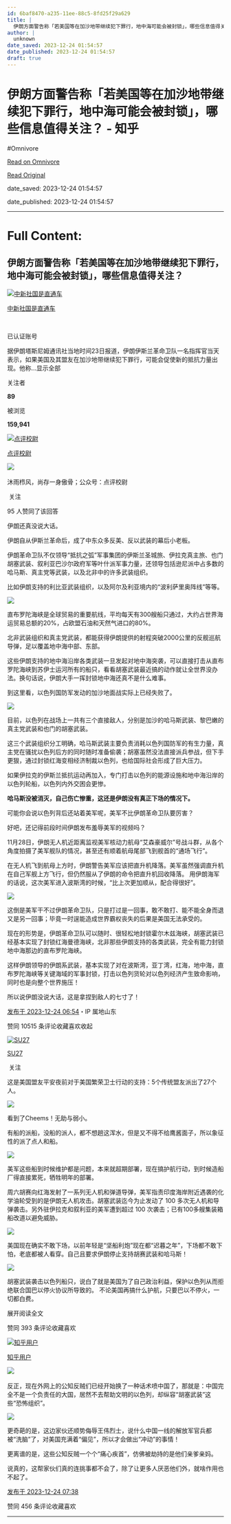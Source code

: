 ```yaml
---
id: 6baf8470-a235-11ee-88c5-8fd25f29a629
title: |
  伊朗方面警告称「若美国等在加沙地带继续犯下罪行，地中海可能会被封锁」，哪些信息值得关注？ - 知乎
author: |
  unknown
date_saved: 2023-12-24 01:54:57
date_published: 2023-12-24 01:54:57
draft: true
---
```


# 伊朗方面警告称「若美国等在加沙地带继续犯下罪行，地中海可能会被封锁」，哪些信息值得关注？ - 知乎
#Omnivore

[Read on Omnivore](https://omnivore.app/me/-18c9aea1209)

[Read Original](https://www.zhihu.com/question/636407823/answer/3336790326)

date_saved: 2023-12-24 01:54:57

date_published: 2023-12-24 01:54:57

--- 

# Full Content: 

## 伊朗方面警告称「若美国等在加沙地带继续犯下罪行，地中海可能会被封锁」，哪些信息值得关注？

[![中新社国是直通车](https://proxy-prod.omnivore-image-cache.app/0x0,szZFTggt3lDiRwOMrGmSslvgGNAXhQLsKkUTzLlohV9w/https://picx.zhimg.com/v2-5847a72426b5a163af63ae4226dcdc32_l.jpg?source=1def8aca)](https://www.zhihu.com/org/zhong-xin-she-guo-shi-zhi-tong-che)

[中新社国是直通车](https://www.zhihu.com/org/zhong-xin-she-guo-shi-zhi-tong-che)

[​](https://www.zhihu.com/question/48510028)

已认证账号

据伊朗塔斯尼姆通讯社当地时间23日报道，伊朗伊斯兰革命卫队一名指挥官当天表示，如果美国及其盟友在加沙地带继续犯下罪行，可能会促使新的抵抗力量出现。他称…显示全部 ​

关注者

**89**

被浏览

**159,941**

[![点评校尉](https://proxy-prod.omnivore-image-cache.app/0x0,sPCkg33zMV5j0MYNkdLuECtl1TeFIjrOP5fIf2cxs3es/https://picx.zhimg.com/v2-d5dbbed7c288dd27e880dc46a206708f_l.jpg?source=2c26e567)](https://www.zhihu.com/people/ji-su-97-1)

[点评校尉](https://www.zhihu.com/people/ji-su-97-1)

​![](https://proxy-prod.omnivore-image-cache.app/0x0,sEQaOWrSM4sYxMszrQ6lhsM51WgM5AvlqxCkeG6GJZz4/https://pic1.zhimg.com/v2-4812630bc27d642f7cafcd6cdeca3d7a.jpg?source=88ceefae)

沐雨栉风，尚存一身傲骨；公众号：点评校尉

​ 关注

95 人赞同了该回答

伊朗还真没说大话。

伊朗自从伊斯兰革命后，成了中东众多反美、反以武装的幕后小老板。

伊朗革命卫队不仅领导“抵抗之弧”军事集团的伊斯兰圣城旅、伊拉克真主旅、也门胡塞武装、叙利亚巴沙尔政府军等叶什派军事力量，还领导包括逊尼派中占多数的哈马斯、真主党等武装，以及北非中的许多武装组织。

比如伊朗支持的利比亚武装组织，以及阿尔及利亚境内的“波利萨里奥阵线”等等。

![](https://proxy-prod.omnivore-image-cache.app/640x442,siHJ5zYMDXg6xHufGxoB0SYLhUTBX7rncUi7vrq3xcYw/https://pic1.zhimg.com/50/v2-90728e8178d32df64eca62c412f6329f_720w.jpg?source=2c26e567)

直布罗陀海峡是全球贸易的重要航线，平均每天有300艘船只通过，大约占世界海运贸易总额的20%，占欧盟石油和天然气进口的80%。

北非武装组织和真主党武装，都能获得伊朗提供的射程突破2000公里的反舰巡航导弹，足以覆盖地中海中部、东部。

这些伊朗支持的地中海沿岸各类武装一旦发起对地中海突袭，可以直接打击从直布罗陀海峡到苏伊士运河所有的船只，看看胡塞武装最近搞的动作就让全世界没办法。换句话说，伊朗大手一挥封锁地中海还真不是什么难事。

到这里看，以色列国防军发动的加沙地面战实际上已经失败了。

![](https://proxy-prod.omnivore-image-cache.app/660x324,sAF_JCuoNv2o9dvmpIstfVS7t5v1HIZDsY3W5gIyhn6s/https://pica.zhimg.com/50/v2-e6dc9004ccf504c4c5c571864d0ef13c_720w.jpg?source=2c26e567)

目前，以色列在战场上一共有三个直接敌人，分别是加沙的哈马斯武装、黎巴嫩的真主党武装和也门的胡塞武装。

这三个武装组织分工明确，哈马斯武装主要负责消耗以色列国防军的有生力量，真主党在骚扰以色列后方的同时随时准备偷袭；胡塞虽然没法直接派兵参战，但下手更狠，通过封锁红海变相经济制裁以色列，也给国际社会形成了巨大压力。

如果伊拉克的伊斯兰抵抗运动再加入，专门打击以色列的能源设施和地中海沿岸的以色列轮船，以色列内外交困会更惨。

**哈马斯没被消灭，自己伤亡惨重，这还是伊朗没有真正下场的情况下。**

可能你会说以色列背后还站着美军呢，美军不比伊朗革命卫队要厉害？

好吧，还记得前段时间伊朗发布羞辱美军的视频吗？

11月28日，伊朗无人机近距离监视美军核动力航母“艾森豪威尔”号战斗群，从各个角度拍摄了美军舰队的情况，甚至还有顺着航母尾部飞到舰首的“通场飞行”。

在无人机飞到航母上方时，伊朗警告美军应该把直升机降落。美军虽然强调直升机在自己军舰上方飞行，但仍然服从了伊朗的命令把直升机回收降落。 用伊朗海军的话说，这次美军进入波斯湾的时候，“比上次更加顺从，配合得很好”。

![](https://proxy-prod.omnivore-image-cache.app/480x480,sixBjnA7ATEClhPCPswID6c4PY_wnBidVEccaOzbBD_g/https://picx.zhimg.com/50/v2-4a7d13bd4aae4ec5c0594901dc099be4_720w.jpg?source=2c26e567)

这倒是美军干不过伊朗革命卫队，只是打过是一回事，敢不敢打、能不能全身而退又是另一回事；毕竟一时逞能造成世界霸权丧失的后果是美国无法承受的。

现在的形势是，伊朗革命卫队可以随时、很轻松地封锁霍尔木兹海峡，胡塞武装已经基本实现了封锁红海曼德海峡，北非那些伊朗支持的各类武装，完全有能力封锁地中海那边的直布罗陀海峡。

这样伊朗领导的伊朗系武装，基本实现了对在波斯湾，亚丁湾，红海，地中海，直布罗陀海峡等关键海域的军事封锁，打击以色列货轮对以色列经济产生致命影响，同时也是向整个世界施压！

所以说伊朗没说大话，这是拿捏到敌人的七寸了！

[发布于 2023-12-24 06:54](https://www.zhihu.com/question/636407823/answer/3336790326)・IP 属地山东

​赞同 105​​15 条评论​收藏​喜欢收起​

[![SU27](https://proxy-prod.omnivore-image-cache.app/0x0,sECOMoUmK-p4HeOuUJ68j736sDkSZRlkuYp6fmKAYzPo/https://picx.zhimg.com/v2-66f49598717c058bca1e6b67083c08ef_l.jpg?source=1def8aca)](https://www.zhihu.com/people/su27-13-79)

[SU27](https://www.zhihu.com/people/su27-13-79)

​ 关注

这是美国盟友平安夜前对于美国繁荣卫士行动的支持：5个传统盟友派出了27个人。

![](https://proxy-prod.omnivore-image-cache.app/1080x1080,s1ejpMwUPIh3Mx-aobaP8Hy3IpCQ6Y6k9NGVnp4jvqzg/https://picx.zhimg.com/50/v2-4a1abc27ba77140f57c92622132bc0b1_720w.jpg?source=1def8aca)

看到了Cheems！无助与弱小。

有船的派船，没船的派人，都不想趟这浑水，但是又不得不给鹰酱面子，所以象征性的派了点人和船。

![](https://proxy-prod.omnivore-image-cache.app/1080x0,sPkpsNtPxbcxcBMnlVudNFT6hEdSchQ_QKZPIONR209M/https://picx.zhimg.com/50/v2-0a4f8707d071418fdf414d1ba005cb29_720w.jpg?source=1def8aca)

美军这些船到时候维护都是问题，本来就超期部署，现在搞护航行动，到时候造船厂得直接累死，牺牲明年的部署。

周六胡赛向红海发射了一系列无人机和弹道导弹，美军指责印度海岸附近遇袭的化学油轮受到的是伊朗无人机攻击。胡塞武装迄今为止发动了 100 多次无人机和导弹袭击。另外驻伊拉克和叙利亚的美军遭到超过 100 次袭击；已有100多艘集装箱船改道以避免威胁。

![](https://proxy-prod.omnivore-image-cache.app/1693x0,sDR8PvMlVzx7hrK9BSVuzXtevccOvLwCtpnQxl2BajPI/https://picx.zhimg.com/50/v2-7a0ce7c7b79ba51c8e7a2fa585378562_720w.jpg?source=1def8aca)

美国现在确实不敢下场，以前年轻是“坚船利炮”现在都“迟暮之年”，下场都不敢下怕，老底都被人看穿。自己且要求伊朗停止支持胡赛武装和哈马斯！

![](https://proxy-prod.omnivore-image-cache.app/436x0,sHmkJolWnlHw09-xG9Rm490nZR1WlDFB0TJyFWfO9mJg/https://picx.zhimg.com/50/v2-2ccfd7bd0adb3752b004cf7e41b7636b_720w.jpg?source=1def8aca)

胡塞武装袭击以色列船只，说白了就是美国为了自己政治利益，保护以色列从而拒绝联合国巴以停火协议所导致的。 不论美国再搞什么护航，只要巴以不停火，一切都白费。

展开阅读全文​

​赞同 39​​3 条评论​收藏​喜欢

[![知乎用户](https://proxy-prod.omnivore-image-cache.app/0x0,sYPOst_vEAudSx_wTU8sqAW1P6hYvsnvtGO6ogPfY6n0/https://picx.zhimg.com/v2-abed1a8c04700ba7d72b45195223e0ff_l.jpg?source=1def8aca)](https://www.zhihu.com/people/26b34730b232422bf0bd9e9fa754ce1a)

[知乎用户](https://www.zhihu.com/people/26b34730b232422bf0bd9e9fa754ce1a)

​![](https://proxy-prod.omnivore-image-cache.app/0x0,sK-lTTh99M6LgDvtf48_sIt7XAm6A84zpArmXV8fDiTI/https://pica.zhimg.com/v2-aa8a1823abfc46f14136f01d55224925.jpg?source=88ceefae)

反正，现在外网上的公知反贼们已经开始换了一种话术喷中国了，那就是：中国完全不是一个负责任的大国，居然不去帮助文明的以色列，却纵容“胡塞武装”这些“恐怖组织”。

![](https://proxy-prod.omnivore-image-cache.app/1055x0,s0vGPOr0CoA3ZP9ABcXwazj-mQ1-Hxq1PCe3ko20q9W4/https://pica.zhimg.com/50/v2-ea893e1cf4720bd32b197a2bc65e317e_720w.jpg?source=1def8aca)

更奇葩的是，这边家伙还顺势侮辱王伟烈士，说什么中国一线的解放军官兵都被“洗脑”了，对美国充满着“偏见”，所以才会做出“冲动”的事情！

更离谱的是，这些公知反贼一个个“痛心疾首”，仿佛被劫持的是他们亲爹亲妈。

说真的，这帮家伙们真的连挑事都不会了，除了让更多人厌恶他们外，就啥作用也不起了。

[发布于 2023-12-24 07:38](https://www.zhihu.com/question/636407823/answer/3336827624)

​赞同 45​​6 条评论​收藏​喜欢

---

